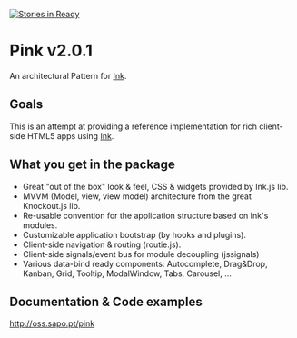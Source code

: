 [![Stories in Ready](https://badge.waffle.io/sapo/pink.png?label=ready&title=Ready)](https://waffle.io/sapo/pink)

Pink v2.0.1
===========

An architectural Pattern for [Ink][i].

## Goals

This is an attempt at providing a reference implementation for rich client-side HTML5 apps using [Ink][i].

## What you get in the package

- Great "out of the box" look & feel, CSS & widgets provided by Ink.js lib.
- MVVM (Model, view, view model) architecture from the great Knockout.js lib.
- Re-usable convention for the application structure based on Ink's modules.
- Customizable application bootstrap (by hooks and plugins).
- Client-side navigation & routing (routie.js).
- Client-side signals/event bus for module decoupling (jssignals)
- Various data-bind ready components: Autocomplete, Drag&Drop, Kanban, Grid, Tooltip, ModalWindow, Tabs, Carousel, ...


## Documentation & Code examples

http://oss.sapo.pt/pink

 

[i]: https://github.com/sapo/Ink

